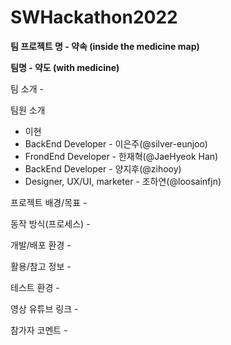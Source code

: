 # SWHackathon2022

<b>팀 프로젝트 명 - 약속 (inside the medicine map)</b>

<b>팀명 - 약도 (with medicine)</b>

팀 소개 -

팀원 소개

- 이현
- BackEnd Developer - 이은주(@silver-eunjoo)
- FrondEnd Developer - 한재혁(@JaeHyeok Han)
- BackEnd Developer - 양지후(@zihooy)
- Designer, UX/UI, marketer - 조하연(@loosainfjn)

프로젝트 배경/목표 -

동작 방식(프로세스) -

개발/배포 환경 -

활용/참고 정보 -

테스트 환경 -

영상 유튜브 링크 -

참가자 코멘트 -
